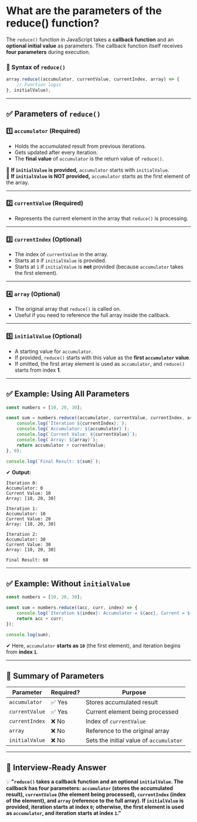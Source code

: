 # What are the parameters of the reduce() function?

The `reduce()` function in JavaScript takes a **callback function** and an **optional initial value** as parameters. The callback function itself receives **four parameters** during execution.

### **🔹 Syntax of `reduce()`**
```javascript
array.reduce((accumulator, currentValue, currentIndex, array) => {
    // Function logic
}, initialValue);
```

---

## **✅ Parameters of `reduce()`**
### **1️⃣ `accumulator` (Required)**
- Holds the accumulated result from previous iterations.
- Gets updated after every iteration.
- The **final value** of `accumulator` is the return value of `reduce()`.  

📌 **If `initialValue` is provided,** `accumulator` starts with `initialValue`.  
📌 **If `initialValue` is NOT provided,** `accumulator` starts as the first element of the array.

---

### **2️⃣ `currentValue` (Required)**
- Represents the current element in the array that `reduce()` is processing.

---

### **3️⃣ `currentIndex` (Optional)**
- The index of `currentValue` in the array.
- Starts at `0` if `initialValue` is provided.
- Starts at `1` if `initialValue` is **not** provided (because `accumulator` takes the first element).

---

### **4️⃣ `array` (Optional)**
- The original array that `reduce()` is called on.
- Useful if you need to reference the full array inside the callback.

---

### **5️⃣ `initialValue` (Optional)**
- A starting value for `accumulator`.
- If provided, `reduce()` starts with this value as the **first `accumulator` value**.
- If omitted, the first array element is used as `accumulator`, and `reduce()` starts from index **1**.

---

## **✅ Example: Using All Parameters**
```javascript
const numbers = [10, 20, 30];

const sum = numbers.reduce((accumulator, currentValue, currentIndex, array) => {
    console.log(`Iteration ${currentIndex}:`);
    console.log(`Accumulator: ${accumulator}`);
    console.log(`Current Value: ${currentValue}`);
    console.log(`Array: ${array}`);
    return accumulator + currentValue;
}, 0);

console.log(`Final Result: ${sum}`);
```

✔ **Output:**
```
Iteration 0:
Accumulator: 0
Current Value: 10
Array: [10, 20, 30]

Iteration 1:
Accumulator: 10
Current Value: 20
Array: [10, 20, 30]

Iteration 2:
Accumulator: 30
Current Value: 30
Array: [10, 20, 30]

Final Result: 60
```

---

## **✅ Example: Without `initialValue`**
```javascript
const numbers = [10, 20, 30];

const sum = numbers.reduce((acc, curr, index) => {
    console.log(`Iteration ${index}: Accumulator = ${acc}, Current = ${curr}`);
    return acc + curr;
});

console.log(sum);
```
✔ Here, `accumulator` **starts as `10`** (the first element), and iteration begins from **index `1`**.

---

## **📌 Summary of Parameters**
| **Parameter**  | **Required?** | **Purpose** |
|--------------|------------|-------------|
| `accumulator` | ✅ Yes | Stores accumulated result |
| `currentValue` | ✅ Yes | Current element being processed |
| `currentIndex` | ❌ No | Index of `currentValue` |
| `array` | ❌ No | Reference to the original array |
| `initialValue` | ❌ No | Sets the initial value of `accumulator` |

---

## **📌 Interview-Ready Answer**  
💡 **"`reduce()` takes a callback function and an optional `initialValue`. The callback has four parameters: `accumulator` (stores the accumulated result), `currentValue` (the element being processed), `currentIndex` (index of the element), and `array` (reference to the full array). If `initialValue` is provided, iteration starts at index `0`; otherwise, the first element is used as `accumulator`, and iteration starts at index `1`."**  
